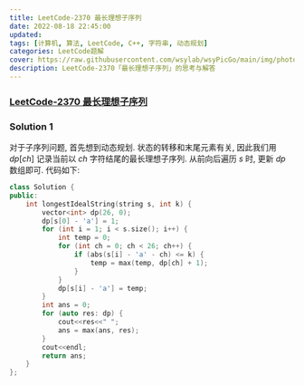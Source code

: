 ```yaml
---
title: LeetCode-2370 最长理想子序列 
date: 2022-08-18 22:45:00
updated:
tags: [计算机, 算法, LeetCode, C++, 字符串, 动态规划]
categories: LeetCode题解
cover: https://raw.githubusercontent.com/wsylab/wsyPicGo/main/img/photo-1538407798318-5c4ed97e8706.jpg
description: LeetCode-2370「最长理想子序列」的思考与解答
---
```

### [LeetCode-2370 最长理想子序列](https://leetcode.cn/problems/longest-ideal-subsequence/)

### Solution 1
对于子序列问题, 首先想到动态规划. 状态的转移和末尾元素有关, 因此我们用 $dp[ch]$ 记录当前以 $ch$ 字符结尾的最长理想子序列. 从前向后遍历 $s$ 时, 更新 $dp$ 数组即可.
代码如下:
```C++
class Solution {
public:
    int longestIdealString(string s, int k) {
        vector<int> dp(26, 0);
        dp[s[0] - 'a'] = 1;
        for (int i = 1; i < s.size(); i++) {
            int temp = 0;
            for (int ch = 0; ch < 26; ch++) {
                if (abs(s[i] - 'a' - ch) <= k) {
                    temp = max(temp, dp[ch] + 1);
                }
            }
            dp[s[i] - 'a'] = temp;
        }
        int ans = 0;
        for (auto res: dp) {
            cout<<res<<" ";
            ans = max(ans, res);
        }
        cout<<endl;
        return ans;
    }
};
```
